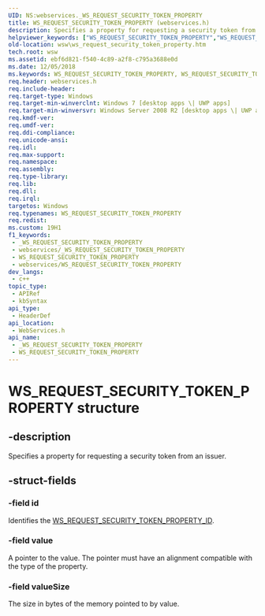```yaml
---
UID: NS:webservices._WS_REQUEST_SECURITY_TOKEN_PROPERTY
title: WS_REQUEST_SECURITY_TOKEN_PROPERTY (webservices.h)
description: Specifies a property for requesting a security token from an issuer.
helpviewer_keywords: ["WS_REQUEST_SECURITY_TOKEN_PROPERTY","WS_REQUEST_SECURITY_TOKEN_PROPERTY structure [Web Services for Windows]","webservices/WS_REQUEST_SECURITY_TOKEN_PROPERTY","wsw.ws_request_security_token_property"]
old-location: wsw\ws_request_security_token_property.htm
tech.root: wsw
ms.assetid: ebf6d821-f540-4c89-a2f8-c795a3688e0d
ms.date: 12/05/2018
ms.keywords: WS_REQUEST_SECURITY_TOKEN_PROPERTY, WS_REQUEST_SECURITY_TOKEN_PROPERTY structure [Web Services for Windows], webservices/WS_REQUEST_SECURITY_TOKEN_PROPERTY, wsw.ws_request_security_token_property
req.header: webservices.h
req.include-header: 
req.target-type: Windows
req.target-min-winverclnt: Windows 7 [desktop apps \| UWP apps]
req.target-min-winversvr: Windows Server 2008 R2 [desktop apps \| UWP apps]
req.kmdf-ver: 
req.umdf-ver: 
req.ddi-compliance: 
req.unicode-ansi: 
req.idl: 
req.max-support: 
req.namespace: 
req.assembly: 
req.type-library: 
req.lib: 
req.dll: 
req.irql: 
targetos: Windows
req.typenames: WS_REQUEST_SECURITY_TOKEN_PROPERTY
req.redist: 
ms.custom: 19H1
f1_keywords:
 - _WS_REQUEST_SECURITY_TOKEN_PROPERTY
 - webservices/_WS_REQUEST_SECURITY_TOKEN_PROPERTY
 - WS_REQUEST_SECURITY_TOKEN_PROPERTY
 - webservices/WS_REQUEST_SECURITY_TOKEN_PROPERTY
dev_langs:
 - c++
topic_type:
 - APIRef
 - kbSyntax
api_type:
 - HeaderDef
api_location:
 - WebServices.h
api_name:
 - _WS_REQUEST_SECURITY_TOKEN_PROPERTY
 - WS_REQUEST_SECURITY_TOKEN_PROPERTY
---
```


# WS_REQUEST_SECURITY_TOKEN_PROPERTY structure


## -description

Specifies a property for requesting a security token from an issuer.

## -struct-fields

### -field id

Identifies the <a href="/windows/desktop/api/webservices/ne-webservices-ws_request_security_token_property_id">WS_REQUEST_SECURITY_TOKEN_PROPERTY_ID</a>.

### -field value

A pointer to the value.
                The pointer must have an alignment compatible with the type
                of the property.

### -field valueSize

The size in bytes of the memory pointed to by value.


